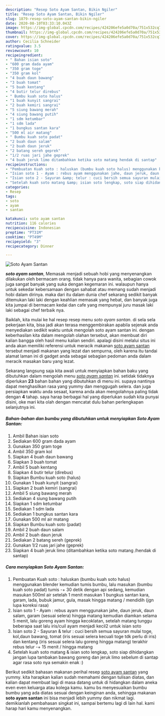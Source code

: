 ```yaml
---
description: "Resep Soto Ayam Santan, Bikin Ngiler"
title: "Resep Soto Ayam Santan, Bikin Ngiler"
slug: 1879-resep-soto-ayam-santan-bikin-ngiler
date: 2020-08-10T03:33:10.043Z
image: https://img-global.cpcdn.com/recipes/424206efe5a0d70a/751x532cq70/soto-ayam-santan-foto-resep-utama.jpg
thumbnail: https://img-global.cpcdn.com/recipes/424206efe5a0d70a/751x532cq70/soto-ayam-santan-foto-resep-utama.jpg
cover: https://img-global.cpcdn.com/recipes/424206efe5a0d70a/751x532cq70/soto-ayam-santan-foto-resep-utama.jpg
author: Cecilia Schneider
ratingvalue: 3.5
reviewcount: 10
recipeingredient:
- " Bahan isian soto"
- "600 gram dada ayam"
- "350 gram toge"
- "350 gram kol"
- "4 buah daun bawang"
- "3 buah tomat"
- "5 buah kentang"
- "4 butir telur direbus"
- " Bumbu kuah soto halus"
- "1 buah kunyit sangrai"
- "2 buah kemiri sangrai"
- "5 siung bawang merah"
- "4 siung bawang putih"
- "1 sdm ketumbar"
- "1 sdm lada"
- "1 bungkus santan kara"
- "500 ml air matang"
- " Bumbu kuah soto padat"
- "2 buah daun salam"
- "2 buah daun jeruk"
- "2 batang sereh geprek"
- "1/2 ruas jari jahe geprek"
- "4 buah jeruk limo ditambahkan ketika soto matang hendak di santap"
recipeinstructions:
- "Pembuatan Kuah soto : haluskan (bumbu kuah soto halus) menggunakan blender kemudian tumis bumbu, lalu masukan (bumbu kuah soto padat) tumis -+ 30 detik dengan api sedang, kemudian masukan 500ml air setelah 1 menit masukan 1 bungkus santan kara, garam, lada, bubuk jamur, gula, masak hingga matang / mendidih (jgn lupa koreksi rasa)"
- "Isian soto 1 - Ayam : rebus ayam menggunakan jahe, daun jeruk, daun salam, garam (sesuai selera) hingga matang kemudian diamkan selama 5 menit, lalu goreng ayam hingga kecoklatan, setelah matang tunggu beberapa saat lalu iris/cuil ayam menjadi kecil2 untuk isian soto"
- "Isian soto 2 - Sayuran &amp; telur : cuci bersih semua sayuran mulai toge, kol,daun bawang, tomat (iris sesuai selera kecuali toge tdk perlu di iris) dan kentang (iris sesuai selera lalu goreng hingga matang) terakhir rebus telur -+ 15 menit / hingga matang"
- "Setelah kuah soto matang &amp; isian soto lengkap, soto siap dihidangkan jangan lupa tambakan bawang goreng dan jeruk limo sebelum di santap agar rasa soto nya semakin enak :)"
categories:
- Resep
tags:
- soto
- ayam
- santan

katakunci: soto ayam santan 
nutrition: 116 calories
recipecuisine: Indonesian
preptime: "PT31M"
cooktime: "PT49M"
recipeyield: "3"
recipecategory: Dinner

---
```



![Soto Ayam Santan](https://img-global.cpcdn.com/recipes/424206efe5a0d70a/751x532cq70/soto-ayam-santan-foto-resep-utama.jpg)

<b><i>soto ayam santan</i></b>, Memasak menjadi sebuah hobi yang menyenangkan dilakukan oleh bermacam orang. tidak hanya para wanita, sebagian cowok juga sangat banyak yang suka dengan kegemaran ini. walaupun hanya untuk sekedar kebersamaan dengan sahabat atau memang sudah menjadi hobi dalam dirinya. maka dari itu dalam dunia chef sekarang sedikit banyak ditemukan laki laki dengan keahlian memasak yang hebat, dan banyak juga kita jumpai di bermacam kedai dan cafe yang mempunyai juru masak laki laki sebagai chef terbaik nya.

Baiklah, kita mulai ke hal resep resep menu <i>soto ayam santan</i>. di sela sela pekerjaan kita, bisa jadi akan terasa menggembirakan apabila sejenak anda menyediakan sedikit waktu untuk mengolah soto ayam santan ini. dengan keberhasilan kita dalam mengolah olahan tersebut, akan membuat diri kalian bangga oleh hasil menu kalian sendiri. apalagi disini melalui situs ini anda akan memiliki referensi untuk meracik makanan <u>soto ayam santan</u> tersebut menjadi makanan yang lezat dan sempurna, oleh karena itu tandai alamat laman ini di gadget anda sebagai sebagian pedoman anda dalam meracik masakan baru yang lezat.




Sekarang langsung saja kita awali untuk menyiapkan bahan baku yang dibutuhkan dalam mengolah menu <u><i>soto ayam santan</i></u> ini. setidak tidaknya diperlukan <b>23</b> bahan bahan yang dibutuhkan di menu ini. supaya nantinya dapat menghasilkan rasa yang yummy dan menggugah selera. dan juga persiapkan waktu anda sesaat, karena anda akan mengolahnya paling tidak dengan <b>4</b> tahap. saya harap berbagai hal yang diperlukan sudah kita punyai disini, oke mari kita olah dengan mencatat dulu bahan perlengkapan selanjutnya ini.

<!--inarticleads1-->

##### Bahan-bahan dan bumbu yang dibutuhkan untuk menyiapkan Soto Ayam Santan:

1. Ambil  Bahan isian soto
1. Sediakan 600 gram dada ayam
1. Gunakan 350 gram toge
1. Ambil 350 gram kol
1. Siapkan 4 buah daun bawang
1. Siapkan 3 buah tomat
1. Ambil 5 buah kentang
1. Siapkan 4 butir telur (direbus)
1. Siapkan  Bumbu kuah soto (halus)
1. Gunakan 1 buah kunyit (sangrai)
1. Siapkan 2 buah kemiri (sangrai)
1. Ambil 5 siung bawang merah
1. Sediakan 4 siung bawang putih
1. Siapkan 1 sdm ketumbar
1. Sediakan 1 sdm lada
1. Sediakan 1 bungkus santan kara
1. Gunakan 500 ml air matang
1. Siapkan  Bumbu kuah soto (padat)
1. Ambil 2 buah daun salam
1. Ambil 2 buah daun jeruk
1. Sediakan 2 batang sereh (geprek)
1. Gunakan 1/2 ruas jari jahe (geprek)
1. Siapkan 4 buah jeruk limo (ditambahkan ketika soto matang /hendak di santap)




<!--inarticleads2-->

##### Cara menyiapkan Soto Ayam Santan:

1. Pembuatan Kuah soto : haluskan (bumbu kuah soto halus) menggunakan blender kemudian tumis bumbu, lalu masukan (bumbu kuah soto padat) tumis -+ 30 detik dengan api sedang, kemudian masukan 500ml air setelah 1 menit masukan 1 bungkus santan kara, garam, lada, bubuk jamur, gula, masak hingga matang / mendidih (jgn lupa koreksi rasa)
1. Isian soto 1 - Ayam : rebus ayam menggunakan jahe, daun jeruk, daun salam, garam (sesuai selera) hingga matang kemudian diamkan selama 5 menit, lalu goreng ayam hingga kecoklatan, setelah matang tunggu beberapa saat lalu iris/cuil ayam menjadi kecil2 untuk isian soto
1. Isian soto 2 - Sayuran &amp; telur : cuci bersih semua sayuran mulai toge, kol,daun bawang, tomat (iris sesuai selera kecuali toge tdk perlu di iris) dan kentang (iris sesuai selera lalu goreng hingga matang) terakhir rebus telur -+ 15 menit / hingga matang
1. Setelah kuah soto matang &amp; isian soto lengkap, soto siap dihidangkan jangan lupa tambakan bawang goreng dan jeruk limo sebelum di santap agar rasa soto nya semakin enak :)




Berikut sedikit bahasan makanan perihal resep <u>soto ayam santan</u> yang yummy. kita harapkan kalian sudah memahami dengan tulisan diatas, dan kalian dapat membuat lagi di masa datang untuk di hidangkan dalam aneka even even keluarga atau kolega kamu. kamu bs menyesuaikan bumbu bumbu yang ada diatas sesuai dengan keinginan anda, sehingga makanan <b>soto ayam santan</b> ini bisa menjadi lebih yummy dan nikmat lagi. demikianlah pembahasan singkat ini, sampai bertemu lagi di lain hal. kami harap hari kamu menyenangkan.
